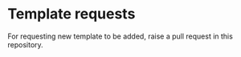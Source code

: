 # Template requests

For requesting new template to be added, raise a pull request in this repository.
